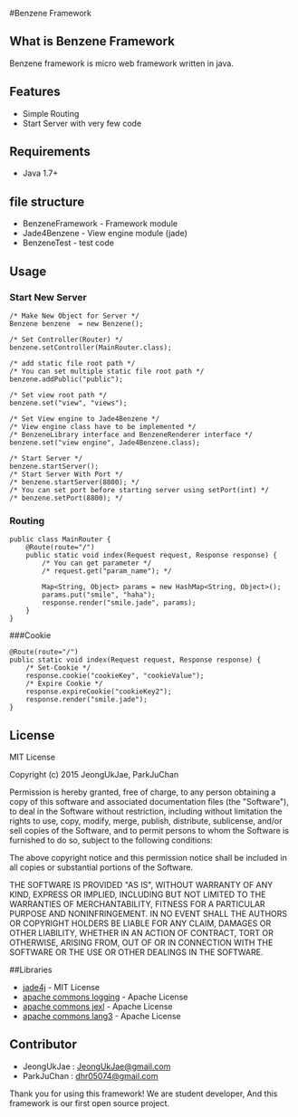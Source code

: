 #Benzene Framework

## What is Benzene Framework

Benzene framework is micro web framework written in java.

## Features

* Simple Routing
* Start Server with very few code

## Requirements

* Java 1.7+

## file structure

* BenzeneFramework - Framework module
* Jade4Benzene     - View engine module (jade)
* BenzeneTest      - test code

## Usage

### Start New Server

```
/* Make New Object for Server */
Benzene benzene  = new Benzene();

/* Set Controller(Router) */
benzene.setController(MainRouter.class);

/* add static file root path */
/* You can set multiple static file root path */
benzene.addPublic("public");

/* Set view root path */
benzene.set("view", "views");

/* Set View engine to Jade4Benzene */
/* View engine class have to be implemented */
/* BenzeneLibrary interface and BenzeneRenderer interface */
benzene.set("view engine", Jade4Benzene.class);

/* Start Server */
benzene.startServer();
/* Start Server With Port */
/* benzene.startServer(8800); */
/* You can set port before starting server using setPort(int) */
/* benzene.setPort(8800); */
```

### Routing

```
public class MainRouter {
	@Route(route="/")
	public static void index(Request request, Response response) {
		/* You can get parameter */
		/* request.get("param_name"); */
		
		Map<String, Object> params = new HashMap<String, Object>();
		params.put("smile", "haha");
		response.render("smile.jade", params);
	}
}
```

###Cookie
```
@Route(route="/")
public static void index(Request request, Response response) {
	/* Set-Cookie */
	response.cookie("cookieKey", "cookieValue");
	/* Expire Cookie */
	response.expireCookie("cookieKey2");
	response.render("smile.jade");
}
```


## License

MIT License

Copyright (c) 2015 JeongUkJae, ParkJuChan

Permission is hereby granted, free of charge, to any person
obtaining a copy of this software and associated documentation
files (the "Software"), to deal in the Software without
restriction, including without limitation the rights to use,
copy, modify, merge, publish, distribute, sublicense, and/or sell
copies of the Software, and to permit persons to whom the
Software is furnished to do so, subject to the following
conditions:

The above copyright notice and this permission notice shall be
included in all copies or substantial portions of the Software.

THE SOFTWARE IS PROVIDED "AS IS", WITHOUT WARRANTY OF ANY KIND,
EXPRESS OR IMPLIED, INCLUDING BUT NOT LIMITED TO THE WARRANTIES
OF MERCHANTABILITY, FITNESS FOR A PARTICULAR PURPOSE AND
NONINFRINGEMENT. IN NO EVENT SHALL THE AUTHORS OR COPYRIGHT
HOLDERS BE LIABLE FOR ANY CLAIM, DAMAGES OR OTHER LIABILITY,
WHETHER IN AN ACTION OF CONTRACT, TORT OR OTHERWISE, ARISING
FROM, OUT OF OR IN CONNECTION WITH THE SOFTWARE OR THE USE OR
OTHER DEALINGS IN THE SOFTWARE.

##Libraries

* [jade4j](https://github.com/neuland/jade4j) - MIT License
* [apache commons logging](https://commons.apache.org/proper/commons-logging/) - Apache License
* [apache commons jexl](https://commons.apache.org/proper/commons-jexl/) - Apache License
* [apache commons lang3](https://commons.apache.org/proper/commons-lang/) - Apache License

## Contributor

* JeongUkJae : JeongUkJae@gmail.com
* ParkJuChan : dhr05074@gmail.com

Thank you for using this framework!
We are student developer,
And this framework is our first open source project.